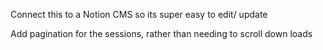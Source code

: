 Connect this to a Notion CMS so its super easy to edit/ update

Add pagination for the sessions, rather than needing to scroll down loads